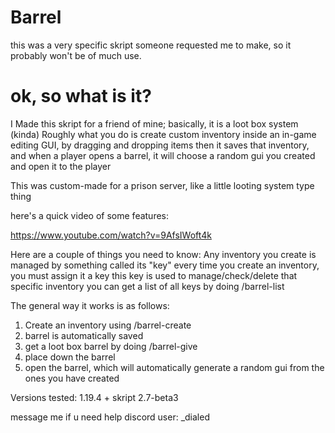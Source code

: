 # Barrel
this was a very specific skript someone requested me to make, so it probably won't be of much use.


# ok, so what is it?

I Made this skript for a friend of mine; basically, it is a loot box system (kinda)
Roughly what you do is create custom inventory inside an in-game editing GUI, by dragging and dropping items
then it saves that inventory, and when a player opens a barrel, it will choose a random gui you created and open it to the player

This was custom-made for a prison server, like a little looting system type thing

here's a quick video of some features:


https://www.youtube.com/watch?v=9AfsIWoft4k


Here are a couple of things you need to know:
  Any inventory you create is managed by something called its "key"
  every time you create an inventory, you must assign it a key
  this key is used to manage/check/delete that specific inventory
  you can get a list of all keys by doing /barrel-list

The general way it works is as follows:

1. Create an inventory using /barrel-create
2. barrel is automatically saved
3. get a loot box barrel by doing /barrel-give
4. place down the barrel
5. open the barrel, which will automatically generate a random gui from the ones
   you have created

Versions tested:
  1.19.4 + skript 2.7-beta3


message me if u need help
discord user: _dialed
